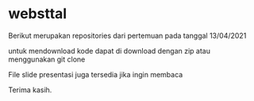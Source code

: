# websttal

Berikut merupakan repositories dari pertemuan pada tanggal 13/04/2021

untuk mendownload kode dapat di download dengan zip atau menggunakan git clone

File slide presentasi juga tersedia jika ingin membaca

Terima kasih.

